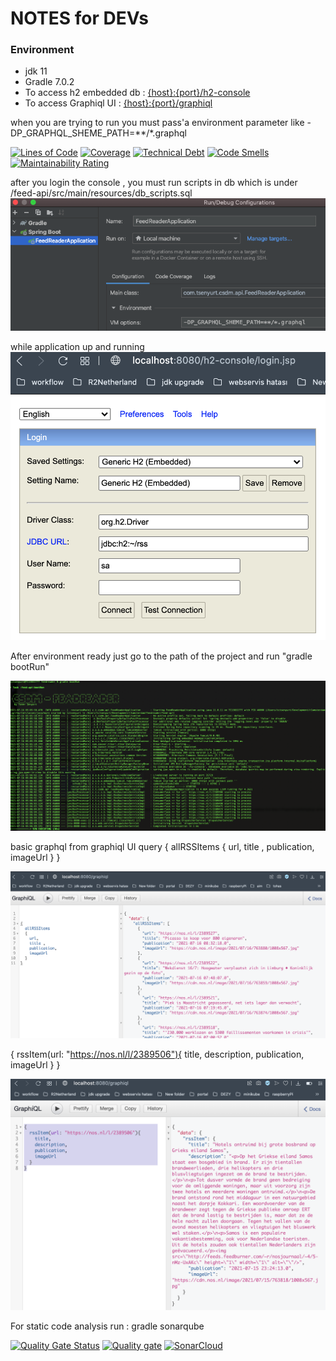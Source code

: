 # NOTES for DEVs

### Environment

* jdk 11
* Gradle 7.0.2
* To access h2 embedded db  : [{host}:{port}/h2-console](http://localhost:8080/h2-console)
* To access Graphiql UI     : [{host}:{port}/graphiql](http://localhost:8080/graphiql)

when you are trying to run you must pass'a environment parameter like
-DP_GRAPHQL_SHEME_PATH=**/*.graphql 


[![Lines of Code](https://sonarcloud.io/api/project_badges/measure?project=tanersenyurt_feedreader&metric=ncloc)](https://sonarcloud.io/dashboard?id=tanersenyurt_feedreader)
[![Coverage](https://sonarcloud.io/api/project_badges/measure?project=tanersenyurt_feedreader&metric=coverage)](https://sonarcloud.io/dashboard?id=tanersenyurt_feedreader)
[![Technical Debt](https://sonarcloud.io/api/project_badges/measure?project=tanersenyurt_feedreader&metric=sqale_index)](https://sonarcloud.io/dashboard?id=tanersenyurt_feedreader)
[![Code Smells](https://sonarcloud.io/api/project_badges/measure?project=tanersenyurt_feedreader&metric=code_smells)](https://sonarcloud.io/dashboard?id=tanersenyurt_feedreader)
[![Maintainability Rating](https://sonarcloud.io/api/project_badges/measure?project=tanersenyurt_feedreader&metric=sqale_rating)](https://sonarcloud.io/dashboard?id=tanersenyurt_feedreader)


after you login the console , you must run scripts in db which is under /feed-api/src/main/resources/db_scripts.sql
![gradle bootRun](resources/environment.png?raw=true)

while application up and running 
![gradle bootRun](resources/h2.png?raw=true)

After environment ready just go to the path of the project and run "gradle bootRun"

![gradle bootRun](resources/gradle.png?raw=true)

basic graphql from graphiql UI query { allRSSItems { url, title , publication, imageUrl } }

![grapql sample](resources/graphql.png?raw=true)

{ rssItem(url: "https://nos.nl/l/2389506"){
title, description, publication, imageUrl } }

![grapql sample](resources/graphiql2.png?raw=true)

For static code analysis run : 
    gradle sonarqube

[![Quality Gate Status](https://sonarcloud.io/api/project_badges/measure?project=tanersenyurt_feedreader&metric=alert_status)](https://sonarcloud.io/dashboard?id=tanersenyurt_feedreader)
[![Quality gate](https://sonarcloud.io/api/project_badges/quality_gate?project=tanersenyurt_feedreader)](https://sonarcloud.io/dashboard?id=tanersenyurt_feedreader)
[![SonarCloud](https://sonarcloud.io/images/project_badges/sonarcloud-white.svg)](https://sonarcloud.io/dashboard?id=tanersenyurt_feedreader)
